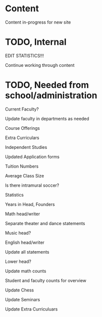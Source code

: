 Content
============================
Content in-progress for new site


TODO, Internal
============================

EDIT STATISTICS!!!

Continue working through content


TODO, Needed from school/administration
============================

Current Faculty?

Update faculty in departments as needed

Course Offerings

Extra Curriculars

Independent Studies

Updated Application forms

Tuition Numbers

Average Class Size

Is there intramural soccer?

Statistics

Years in Head, Founders

Math head/writer

Separate theater and dance statements

Music head?

English head/writer

Update all statements

Lower head?

Update math counts

Student and faculty counts for overview

Update Chess

Update Seminars

Update Extra Curriculuars
